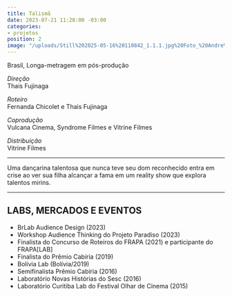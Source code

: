```yaml
---
title: Talismã
date: 2023-07-21 11:28:00 -03:00
categories:
- projetos
position: 2
image: "/uploads/Still%202025-05-16%20110842_1.1.1.jpg%20Foto_%20Andre%CC%81%20Luiz%20de%20Luiz.jpg"
---
```


Brasil, Longa-metragem em pós-produção

*Direção*\
Thais Fujinaga

*Roteiro*\
Fernanda Chicolet e Thais Fujinaga

*Coprodução*\
Vulcana Cinema, Syndrome Filmes e Vitrine Filmes

*Distribuição*\
Vitrine Filmes

---

Uma dançarina talentosa que nunca teve seu dom reconhecido entra em crise ao ver sua filha alcançar a fama em um reality show que explora talentos mirins.


---

## LABS, MERCADOS E EVENTOS

* BrLab Audience Design (2023)
* Workshop Audience Thinking do Projeto Paradiso (2023)
* Finalista do Concurso de Roteiros do FRAPA (2021) e participante do FRAPA[LAB]
* Finalista do Prêmio Cabíria (2019)
* Bolívia Lab (Bolívia/2019)
* Semifinalista Prêmio Cabíria (2016)
* Laboratório Novas Histórias do Sesc (2016)
* Laboratório Curitiba Lab do Festival Olhar de Cinema (2015)

